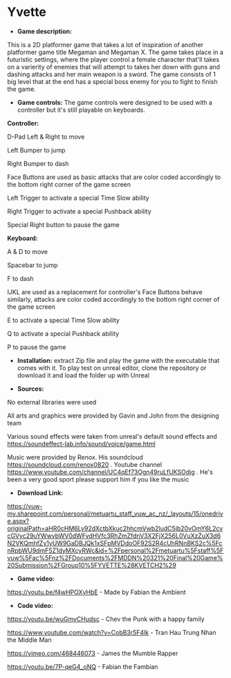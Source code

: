 # Yvette

- **Game description:**

This is a 2D platformer game that takes a lot of inspiration of another platformer game title Megaman and Megaman X. The game takes place in a futuristic settings, where the player control a female character that'll takes on a varierity of enemies that will attempt to takes her down with guns and dashing attacks and her main weapon is a sword. The game consists of 1 big level that at the end has a special boss enemy for you to fight to finish the game.


- **Game controls:**
The game controls were designed to be used with a controller but it's still playable on keyboards.

**Controller:**

D-Pad Left & Right to move

Left Bumper to jump

Right Bumper to dash

Face Buttons are used as basic attacks that are color coded accordingly to the bottom right corner of the game screen

Left Trigger to activate a special Time Slow ability

Right Trigger to activate a special Pushback ability

Special Right button to pause the game

**Keyboard:**

A & D to move

Spacebar to jump

F to dash

IJKL are used as a replacement for controller's Face Buttons behave similarly, attacks are color coded accordingly to the bottom right corner of the game screen

E to activate a special Time Slow ability

Q to activate a special Pushback ability

P to pause the game

- **Installation:** extract Zip file and play the game with the executable that comes with it. To play test on unreal editor, clone the repository or download it and load the folder up with Unreal

- **Sources:**

No external libraries were used

All arts and graphics were provided by Gavin and John from the designing team

Various sound effects were taken from unreal's default sound effects and https://soundeffect-lab.info/sound/voice/game.html

Music were provided by Renox. His soundcloud https://soundcloud.com/renox0820 . Youtube channel https://www.youtube.com/channel/UC4qEf73Ogn49ruLfUKSOdjg . He's been a very good sport  please support him if you like the music

- **Download Link:**

https://vuw-my.sharepoint.com/personal/metuartu_staff_vuw_ac_nz/_layouts/15/onedrive.aspx?originalPath=aHR0cHM6Ly92dXctbXkuc2hhcmVwb2ludC5jb20vOmY6L2cvcGVyc29uYWwvbWV0dWFydHVfc3RhZmZfdnV3X2FjX256L0VuXzZuX3d6N2VKQmhfZy1yUW9GaDBJQk1xSFpMVDdoOF92S2R4cUhRNnBKS2c%5FcnRpbWU9dmF5Z1dyMXcyRWc&id=%2Fpersonal%2Fmetuartu%5Fstaff%5Fvuw%5Fac%5Fnz%2FDocuments%2FMDDN%20321%20Final%20Game%20Submission%2FGroup10%5FYVETTE%28KVETCH2%29

- **Game video:**

https://youtu.be/f4wHPOXyHbE - Made by Fabian the Ambient

- **Code video:**

https://youtu.be/wuGmyCHudsc - Chev the Punk with a happy family

https://www.youtube.com/watch?v=CobB3r5F4lk - Tran Hau Trung Nhan the Middle Man

https://vimeo.com/468446073 - James the Mumble Rapper

https://youtu.be/7P-qeG4_oNQ - Fabian the Fambian
